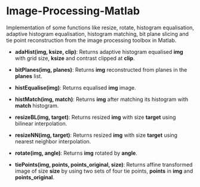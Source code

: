 # Image-Processing-Matlab
Implementation of some functions like resize, rotate, histogram equalisation, adaptive histogram equalisation, histogram matching, bit plane slicing and tie point reconstruction from the image processing toolbox in Matlab.

* **adaHist(img, ksize, clip)**: Returns adaptive histogram equalised **img** with grid size, **ksize** and contrast clipped at **clip**. 

* **bitPlanes(img, planes)**: Returns **img** reconstructed from planes in the **planes** list.

* **histEqualise(img)**: Returns equalised **img** image.

* **histMatch(img, match)**: Returns **img** after matching its histogram with **match** histogram.

* **resizeBL(img, target)**: Returns resized **img** with size **target** using bilinear interpolation.

* **resizeNN(img, target)**: Returns resized **img** with size **target** using nearest neighbor interpolation.

* **rotate(img, angle)**: Returns **img** rotated by **angle**.

* **tiePoints(img, points, points_original, size)**: Returns affine transformed image of size **size** by using two sets of four tie points, **points** in **img** and **points_original**. 
